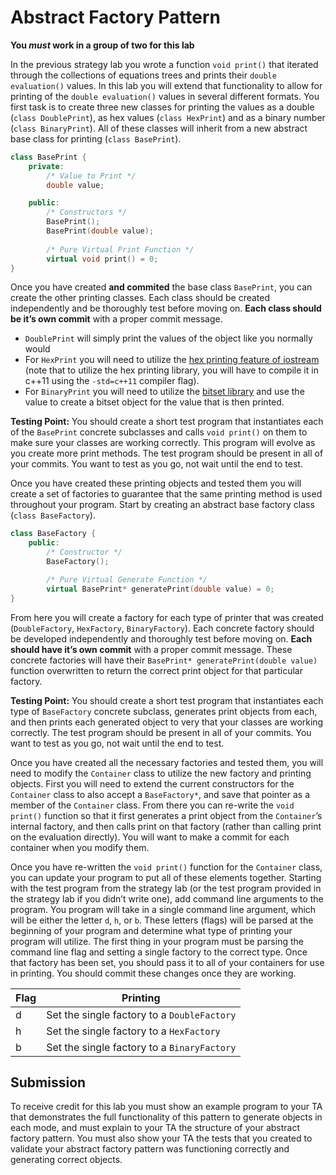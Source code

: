 # Abstract Factory Pattern

**You *must* work in a group of two for this lab**

In the previous strategy lab you wrote a function `void print()` that iterated through the collections of equations trees and prints their `double evaluation()` values. In this lab you will extend that functionality to allow for printing of the `double evaluation()` values in several different formats. You first task is to create three new classes for printing the values as a double (`class DoublePrint`), as hex values (`class HexPrint`) and as a binary number (`class BinaryPrint`). All of these classes will inherit from a new abstract base class for printing (`class BasePrint`).

```c++
class BasePrint {
	private:
		/* Value to Print */
		double value;

	public:
		/* Constructors */
		BasePrint();
		BasePrint(double value);
		
		/* Pure Virtual Print Function */
		virtual void print() = 0;
}
```

Once you have created **and commited** the base class `BasePrint`, you can create the other printing classes. Each class should be created independently and be thoroughly test before moving on. **Each class should be it’s own commit** with a proper commit message. 
* `DoublePrint` will simply print the values of the object like you normally would
* For `HexPrint` you will need to utilize the [hex printing feature of iostream](http://www.cplusplus.com/reference/ios/hexfloat/) (note that to utilize the hex printing library, you will have to compile it in c++11 using the `-std=c++11` compiler flag). 
* For `BinaryPrint` you will need to utilize the [bitset library](http://www.cplusplus.com/reference/bitset/bitset/?kw=bitset) and use the value to create a bitset object for the value that is then printed. 

**Testing Point:** You should create a short test program that instantiates each of the `BasePrint` concrete subclasses and calls `void print()` on them to make sure your classes are working correctly. This program will evolve as you create more print methods. The test program should be present in all of your commits. You want to test as you go, not wait until the end to test. 

Once you have created these printing objects and tested them you will create a set of factories to guarantee that the same printing method is used throughout your program. Start by creating an abstract base factory class (`class BaseFactory`).

```c++
class BaseFactory {
	public:
		/* Constructor */
		BaseFactory();

		/* Pure Virtual Generate Function */
		virtual BasePrint* generatePrint(double value) = 0;
}
```

From here you will create a factory for each type of printer that was created (`DoubleFactory`, `HexFactory`, `BinaryFactory`). Each concrete factory should be developed independently and thoroughly test before moving on. **Each should have it’s own commit** with a proper commit message. These concrete factories will have their `BasePrint* generatePrint(double value)` function overwritten to return the correct print object for that particular factory.

**Testing Point:** You should create a short test program that instantiates each type of `BaseFactory` concrete subclass, generates print objects from each, and then prints each generated object to very that your classes are working correctly. The test program should be present in all of your commits. You want to test as you go, not wait until the end to test. 

Once you have created all the necessary factories and tested them, you will need to modify the `Container` class to utilize the new factory and printing objects. First you will need to extend the current constructors for the `Container` class to also accept a `BaseFactory*`, and save that pointer as a member of the `Container` class. From there you can re-write the `void print()` function so that it first generates a print object from the `Container`’s internal factory, and then calls print on that factory (rather than calling print on the evaluation directly). You will want to make a commit for each container when you modify them. 

Once you have re-written the `void print()` function for the `Container` class, you can update your program to put all of these elements together. Starting with the test program from the strategy lab (or the test program provided in the strategy lab if you didn’t write one), add command line arguments to the program. You program will take in a single command line argument, which will be either the letter `d`, `h`, or `b`. These letters (flags) will be parsed at the beginning of your program and determine what type of printing your program will utilize. The first thing in your program must be parsing the command line flag and setting a single factory to the correct type. Once that factory has been set, you should pass it to all of your containers for use in printing. You should commit these changes once they are working.

Flag | Printing
------------ | ------------
d | Set the single factory to a `DoubleFactory`
h | Set the single factory to a `HexFactory`
b | Set the single factory to a `BinaryFactory`

## Submission

To receive credit for this lab you must show an example program to your TA that demonstrates the full functionality of this pattern to generate objects in each mode, and must explain to your TA the structure of your abstract factory pattern. You must also show your TA the tests that you created to validate your abstract factory pattern was functioning correctly and generating correct objects.

